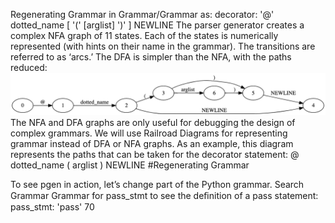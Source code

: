 Regenerating Grammar in  Grammar/Grammar  as: decorator: '@' dotted_name [ '(' [arglist] ')' ] NEWLINE The parser generator creates a complex NFA graph of 11 states. Each of the states is numerically represented (with hints on their name in the grammar). The transitions are referred to as ‘arcs.’ The DFA is simpler than the NFA, with the paths reduced: 
![page_70_5](images/page_70_5.png)
 The NFA and DFA graphs are only useful for debugging the design of complex grammars. We will use Railroad Diagrams for representing grammar instead of DFA or NFA graphs. As an example, this diagram represents the paths that can be taken for the  decorator  statement: @ dotted_name ( arglist ) NEWLINE 
#Regenerating Grammar 

 To see  pgen  in action, let’s change part of the Python grammar. Search Grammar Grammar  for  pass_stmt  to see the deﬁnition of a  pass  statement: pass_stmt: 'pass' 70